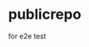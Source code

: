 # publicrepo
for e2e test






















































































































































































































































































































































































































































































































































































































































































































































































































































































































































































































































































































































































































































































































































































































































































































































































































































































































































































































































































































































































































































































































































































































































































































































































































































































































































































































































































































































































































































































































































































































































































































































































































































































































































































































































































































































































































































































































































































































































































































































































































































































































































































































































































